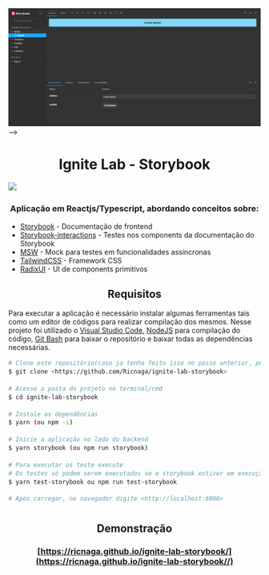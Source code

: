 <div align="center">
<img src="./cover.jpg" />
</div>

</div> -->
<div align="center">

# Ignite Lab - Storybook

</div>

<img src="https://img.shields.io/github/license/Ricnaga/ignite-lab-storybook?style=for-the-badge"/>

### <div align="center"> Aplicação em Reactjs/Typescript, abordando conceitos sobre: </div>

- [Storybook](https://storybook.js.org/) - Documentação de frontend
- [Storybook-interactions](https://storybook.js.org/docs/react/essentials/interactions) - Testes nos components da documentação do Storybook
- [MSW](https://mswjs.io/) - Mock para testes em funcionalidades assíncronas
- [TailwindCSS](https://tailwindcss.com/) - Framework CSS
- [RadixUI](https://www.radix-ui.com/) - UI de components primitivos

## <div align="center">Requisitos</div>

Para executar a aplicação é necessário instalar algumas ferramentas tais como um editor de códigos para realizar compilação dos mesmos. Nesse projeto foi utilizado o [Visual Studio Code](https://code.visualstudio.com/), [NodeJS](https://nodejs.org/en/) para compilação do código, [Git Bash](https://gitforwindows.org/) para baixar o repositório e baixar todas as dependências necessárias.

```bash
# Clone este repositório(caso ja tenha feito isso no passo anterior, pule para o próximo comando)
$ git clone <https://github.com/Ricnaga/ignite-lab-storybook>

# Acesse a pasta do projeto no terminal/cmd
$ cd ignite-lab-storybook

# Instale as dependências
$ yarn (ou npm -i)

# Inicie a aplicação no lado do backend
$ yarn storybook (ou npm run storybook)

# Para executar os teste execute
# Os testes só podem serem executados se o storybook estiver em execução
$ yarn test-storybook ou npm run test-storybook

# Após carregar, no navegador digite <http://localhost:6006>
```

#

## <div align="center">Demonstração</div>

### <div align="center"> [https://ricnaga.github.io/ignite-lab-storybook/](https://ricnaga.github.io/ignite-lab-storybook//)</div>
